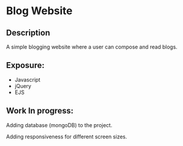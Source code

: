 # Blog Website

<h2>Description</h2>
<p>A simple blogging website where a user can compose and read blogs.</p>
<h2>Exposure: </h2>
<ul>
  <li>Javascript</li>
  <li>jQuery</li>
  <li>EJS</li>
</ul>
<h2>Work In progress:</h2>
<p>Adding database (mongoDB) to the project.</p>
<p>Adding responsiveness for different screen sizes.</p>
  
